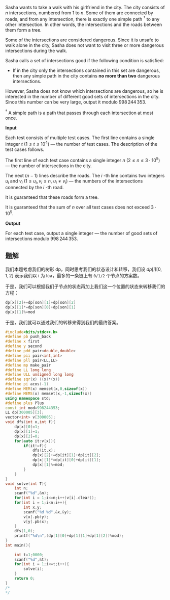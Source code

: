 Sasha wants to take a walk with his girlfriend in the city. The city consists of $n$ intersections, numbered from $1$ to $n$. Some of them are connected by roads, and from any intersection, there is exactly one simple path $^{\dagger}$ to any other intersection. In other words, the intersections and the roads between them form a tree.

Some of the intersections are considered dangerous. Since it is unsafe to walk alone in the city, Sasha does not want to visit three or more dangerous intersections during the walk.

Sasha calls a set of intersections good if the following condition is satisfied:

-   If in the city only the intersections contained in this set are dangerous, then any simple path in the city contains **no more than two** dangerous intersections.

However, Sasha does not know which intersections are dangerous, so he is interested in the number of different good sets of intersections in the city. Since this number can be very large, output it modulo $998\,244\,353$.

$^{\dagger}$ A simple path is a path that passes through each intersection at most once.

**Input**

Each test consists of multiple test cases. The first line contains a single integer $t$ ($1 \le t \le 10^4$) — the number of test cases. The description of the test cases follows.

The first line of each test case contains a single integer $n$ ($2 \le n \leq 3 \cdot 10^5$) — the number of intersections in the city.

The next $(n - 1)$ lines describe the roads. The $i$ \-th line contains two integers $u_i$ and $v_i$ ($1 \leq u_i, v_i \leq n$, $u_i \ne v_i$) — the numbers of the intersections connected by the $i$ \-th road.

It is guaranteed that these roads form a tree.

It is guaranteed that the sum of $n$ over all test cases does not exceed $3 \cdot 10^5$.

**Output**

For each test case, output a single integer — the number of good sets of intersections modulo $998\,244\,353$.


## 题解
我们本题考虑我们的树形 dp，同时思考我们的状态设计和转移，我们设 $dp[i][0,1,2]$ 表示我们以 i 为 lca，最多的一条链上有 `0/1/2` 个节点的方案数。

于是，我们可以根据我们子节点的状态再加上我们这一个位置的状态来转移我们的方程：
```cpp
dp[x][2]+=dp[son][1]+dp[son][2]
dp[x][1]*=dp[son][0]+dp[son][1]
dp[x][1]%=mod
```

于是，我们就可以通过我们的转移来得到我们的最终答案。

```cpp
#include<bits/stdc++.h>
#define pb push_back
#define x first
#define y second
#define pdd pair<double,double>
#define pii pair<int,int>
#define pll pair<LL,LL>
#define mp make_pair
#define LL long long
#define ULL unsigned long long
#define sqr(x) ((x)*(x))
#define pi acos(-1)
#define MEM(x) memset(x,0,sizeof(x))
#define MEMS(x) memset(x,-1,sizeof(x))
using namespace std;
#define plus Plus
const int mod=998244353;
LL dp[300005][3];
vector<int> v[300005];
void dfs(int x,int f){
    dp[x][0]=1;
    dp[x][1]=1;
    dp[x][2]=0;
    for(auto it:v[x]){
        if(it!=f){
            dfs(it,x);
            dp[x][2]+=dp[it][1]+dp[it][2];
            dp[x][1]*=dp[it][0]+dp[it][1];
            dp[x][1]%=mod;
        }
    }
}
void solve(int T){
    int n;
    scanf("%d",&n);
    for(int i = 1;i<=n;i++)v[i].clear();
    for(int i = 1;i<n;i++){
        int x,y;
        scanf("%d %d",&x,&y);
        v[x].pb(y);
        v[y].pb(x);
    }
    dfs(1,0);
    printf("%d\n",(dp[1][0]+dp[1][1]+dp[1][2])%mod);
}
int main(){
   
    int t=1;0000;
    scanf("%d",&t);
    for(int i = 1;i<=t;i++){
        solve(i);
    }
    return 0;
}
/*
*/
```